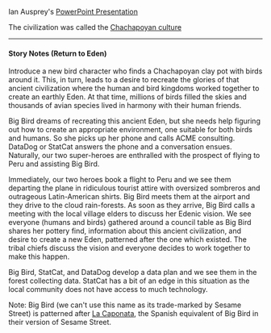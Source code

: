 
Ian Ausprey's [PowerPoint Presentation](https://uflorida-my.sharepoint.com/:p:/g/personal/iausprey_ufl_edu/EUJKWOEhYVVAnl_kssA1koIBMHsD4NneiYTV5JXfs8FSow)

The civilization was called the [Chachapoyan culture](https://en.wikipedia.org/wiki/Chachapoya_culture)

-----------------------------------------------------
#### Story Notes (Return to Eden)

Introduce a new bird character who finds a Chachapoyan clay pot with birds around it.  This, in turn, leads to a desire to recreate the glories of that ancient civilization where the human and bird kingdoms worked together to create an earthly Eden.  At that time, millions of birds filled the skies and thousands of avian species lived in harmony with their human friends.

Big Bird dreams of recreating this ancient Eden, but she needs help figuring out how to create an appropriate environment, one suitable for both birds and humans.  So she picks up her phone and calls ACME consulting.  DataDog or StatCat answers the phone and a conversation ensues.  Naturally, our two super-heroes are enthralled with the prospect of flying to Peru and assisting Big Bird.

Immediately, our two heroes book a flight to Peru and we see them departing the plane in ridiculous tourist attire with oversized sombreros and outrageous Latin-American shirts.  Big Bird meets them at the airport and they drive to the cloud rain-forests.  As soon as they arrive, Big Bird calls a meeting with the local village elders to discuss her Edenic vision.  We see everyone (humans and birds) gathered around a council table as Big Bird shares her pottery find, information about this ancient civilization, and desire to create a new Eden, patterned after the one which existed.  The tribal chiefs discuss the vision and everyone decides to work together to make this happen.

Big Bird, StatCat, and DataDog develop a data plan and we see them in the forest collecting data.  StatCat has a bit of an edge in this situation as the local community does not have access to much technology.

Note: Big Bird (we can't use this name as its trade-marked by Sesame Street) is patterned after [La Caponata](https://es.wikipedia.org/wiki/La_Gallina_Caponata), the Spanish equivalent of Big Bird in their version of Sesame Street.


